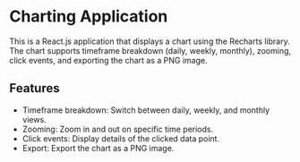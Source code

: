 # Charting Application

This is a React.js application that displays a chart using the Recharts library. The chart supports timeframe breakdown (daily, weekly, monthly), zooming, click events, and exporting the chart as a PNG image.

## Features

- Timeframe breakdown: Switch between daily, weekly, and monthly views.
- Zooming: Zoom in and out on specific time periods.
- Click events: Display details of the clicked data point.
- Export: Export the chart as a PNG image.
